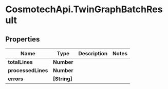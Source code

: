 # CosmotechApi.TwinGraphBatchResult

## Properties

Name | Type | Description | Notes
------------ | ------------- | ------------- | -------------
**totalLines** | **Number** |  | 
**processedLines** | **Number** |  | 
**errors** | **[String]** |  | 


